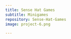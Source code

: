 ```yaml
---
title: Sense Hat Games
subtitle: Minigames
repository: Sense-Hat-Games
image: project-6.png

---
```

